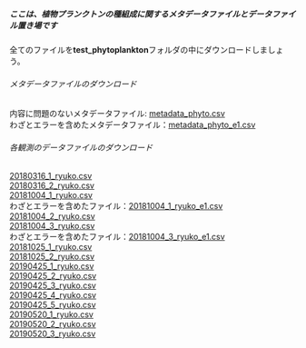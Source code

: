 ##### ここは、植物プランクトンの種組成に関するメタデータファイルとデータファイル置き場です
全てのファイルを<b>test_phytoplankton</b>フォルダの中にダウンロードしましょう。

###### メタデータファイルのダウンロード
内容に問題のないメタデータファイル: [metadata_phyto.csv](./metadata_phyto.csv)<br>
わざとエラーを含めたメタデータファイル：[metadata_phyto_e1.csv](./metadata_phyto_e1.csv)<br>


###### 各観測のデータファイルのダウンロード
[20180316_1_ryuko.csv](./20180316_1_ryuko.csv)<br>
[20180316_2_ryuko.csv](./20180316_2_ryuko.csv)<br>
[20181004_1_ryuko.csv](./20181004_1_ryuko.csv)<br>
わざとエラーを含めたファイル：[20181004_1_ryuko_e1.csv](./20181004_1_ryuko_e1.csv)<br>
[20181004_2_ryuko.csv](./20181004_2_ryuko.csv)<br>
[20181004_3_ryuko.csv](./20181004_3_ryuko.csv)<br>
わざとエラーを含めたファイル：[20181004_3_ryuko_e1.csv](./20181004_3_ryuko_e1.csv)<br>
[20181025_1_ryuko.csv](./20181025_1_ryuko.csv)<br>
[20181025_2_ryuko.csv](./20181025_2_ryuko.csv)<br>
[20190425_1_ryuko.csv](./20190425_1_ryuko.csv)<br>
[20190425_2_ryuko.csv](./20190425_2_ryuko.csv)<br>
[20190425_3_ryuko.csv](./20190425_3_ryuko.csv)<br>
[20190425_4_ryuko.csv](./20190425_4_ryuko.csv)<br>
[20190425_5_ryuko.csv](./20190425_5_ryuko.csv)<br>
[20190520_1_ryuko.csv](./20190520_1_ryuko.csv)<br>
[20190520_2_ryuko.csv](./20190520_2_ryuko.csv)<br>
[20190520_3_ryuko.csv](./20190520_3_ryuko.csv)<br>

